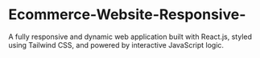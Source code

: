 # Ecommerce-Website-Responsive-
A fully responsive and dynamic web application built with React.js, styled using Tailwind CSS, and powered by interactive JavaScript logic.
